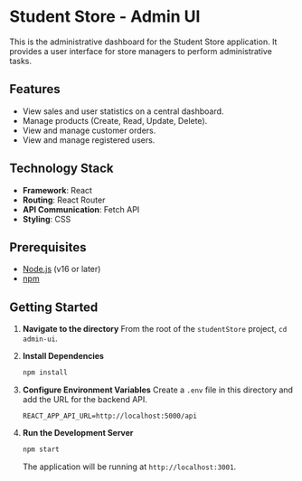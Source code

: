 # Student Store - Admin UI

This is the administrative dashboard for the Student Store application. It provides a user interface for store managers to perform administrative tasks.

## Features

*   View sales and user statistics on a central dashboard.
*   Manage products (Create, Read, Update, Delete).
*   View and manage customer orders.
*   View and manage registered users.

## Technology Stack

*   **Framework**: React
*   **Routing**: React Router
*   **API Communication**: Fetch API
*   **Styling**:  CSS

## Prerequisites

*   [Node.js](https://nodejs.org/) (v16 or later)
*   [npm](https://www.npmjs.com/)

## Getting Started

1.  **Navigate to the directory**
    From the root of the `studentStore` project, `cd admin-ui`.

2.  **Install Dependencies**
    ```bash
    npm install
    ```

3.  **Configure Environment Variables**
    Create a `.env` file in this directory and add the URL for the backend API.
    ```
    REACT_APP_API_URL=http://localhost:5000/api
    ```

4.  **Run the Development Server**
    ```bash
    npm start
    ```
    The application will be running at `http://localhost:3001`.

